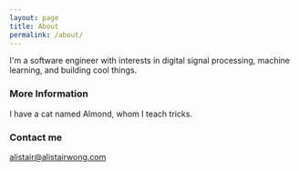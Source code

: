 ```yaml
---
layout: page
title: About
permalink: /about/
---
```


I'm a software engineer with interests in digital signal processing, machine learning, and building cool things.

### More Information

I have a cat named Almond, whom I teach tricks.

### Contact me

[alistair@alistairwong.com](mailto:alistair@alistairwong.com)
